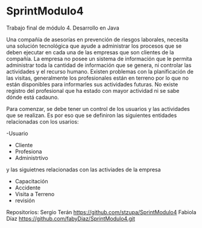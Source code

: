 # SprintModulo4
Trabajo final de módulo 4.
Desarrollo en Java

 Una compañía de asesorías en prevención de riesgos laborales, necesita una solución tecnológica que ayude a administrar los procesos que se deben ejecutar en cada una de las empresas que son clientes de la compañía. 
La empresa no posee un sistema de información que le permita administrar toda la cantidad de información que se genera, ni controlar las actividades y el recurso humano.
Existen problemas con la planificación de las visitas, generalmente los profesionales están en terreno por lo que no están disponibles para informarles sus actividades futuras. No existe registro del profesional que ha estado con mayor actividad ni se sabe dónde está cadauno.

Para comenzar, se debe tener un control de los usuarios y las actividades que se realizan. Es por eso que se definiron las siguientes entidades relacionadas con los usarios: 

-Usuario
- Cliente
- Profesiona
- Administrtivo

y las siguietnes relacionadas con las activiades de la empresa 
- Capacitación
- Accidente
- Visita a Terreno
- revisión 

Repositorios:
Sergio Terán  https://github.com/stzupa/SprintModulo4
Fabiola Díaz https://github.com/fabyDiaz/SprintModulo4.git
